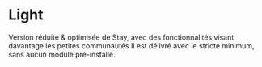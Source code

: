 # Light
Version réduite &amp; optimisée de Stay, avec des fonctionnalités visant davantage les petites communautés
Il est délivré avec le stricte minimum, sans aucun module pré-installé. 
